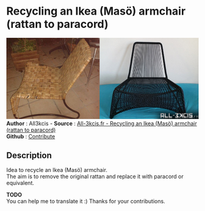 # Recycling an Ikea (Masö) armchair (rattan to paracord)

![Recycling an Ikea (Masö) armchair (rattan to paracord)](img/bandeau.jpg)
**Author** : All3kcis - **Source** : [All-3kcis.fr - Recycling an Ikea (Masö) armchair (rattan to paracord)](https://tutorials.all-3kcis.fr/recycling-ikea-armchair-rattan-to-paracord/)  
**Github** : [Contribute](https://github.com/all3kcis/tutorials/tree/master/recycling-ikea-armchair-rattan-to-paracord)

## Description
Idea to recycle an Ikea (Masö) armchair.  
The aim is to remove the original rattan and replace it with paracord or equivalent. 

**TODO**  
You can help me to translate it :) Thanks for your contributions.